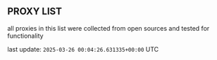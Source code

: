 ## PROXY LIST

all proxies in this list were collected from open sources and tested for functionality

last update: `2025-03-26 00:04:26.631335+00:00` UTC